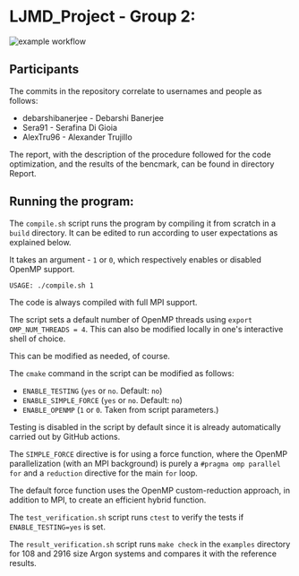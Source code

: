 # LJMD_Project - Group 2:

![example workflow](https://github.com/debarshibanerjee/LJMD_Project/actions/workflows/linux-build-and-test.yml/badge.svg)

## Participants

The commits in the repository correlate to usernames and people as follows:

- debarshibanerjee - Debarshi Banerjee
- Sera91 - Serafina Di Gioia
- AlexTru96  - Alexander Trujillo


The report, with the description of the procedure followed for the code optimization, and the results of the bencmark,
can be found in directory Report.

## Running the program:

The `compile.sh` script runs the program by compiling it from scratch in a `build` directory. It can be edited to run according to user expectations as explained below.

It takes an argument - `1` or `0`, which respectively enables or disabled OpenMP support.

```
USAGE: ./compile.sh 1
```

The code is always compiled with full MPI support.

The script sets a default number of OpenMP threads using `export OMP_NUM_THREADS = 4`. This can also be modified locally in one's interactive shell of choice.

This can be modified as needed, of course.

The `cmake` command in the script can be modified as follows:
- `ENABLE_TESTING` (`yes` or `no`. Default: `no`)
- `ENABLE_SIMPLE_FORCE` (`yes` or `no`. Default: `no`)
- `ENABLE_OPENMP` (`1` or `0`. Taken from script parameters.)

Testing is disabled in the script by default since it is already automatically carried out by GitHub actions.

The `SIMPLE_FORCE` directive is for using a force function, where the OpenMP parallelization (with an MPI background) is purely a `#pragma omp parallel for` and a `reduction` directive for the main `for` loop.

The default force function uses the OpenMP custom-reduction approach, in addition to MPI, to create an efficient hybrid function.

The `test_verification.sh` script runs `ctest` to verify the tests if `ENABLE_TESTING=yes` is set.

The `result_verification.sh` script runs `make check` in the `examples` directory for 108 and 2916 size Argon systems and compares it with the reference results.
